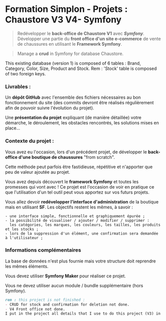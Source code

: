 # Formation Simplon - Projets : Chaustore V3 V4- Symfony
> Redévelopper le **back-office de Chaustore V1** avec ***Symfony***.
> Développer une partie du **front office d'un site e-commerce** de vente de chaussures en utilisant le **Framework Symfony**.

> Manage a **crud** in Symfony for database Chaustore. 

This existing database (version 1) is composed of 6 tables : Brand, Category, Color, Size, Product and Stock. 
Rem : 'Stock' table is composed of two foreign keys. 

### Livrables :

Un **dépôt GitHub** avec l'ensemble des fichiers nécessaires au bon fonctionnement du site 
(des commits devront être réalisés régulièrement afin de pouvoir suivre l'évolution du projet). 

Une **présentation du projet** expliquant (de manière détaillée) votre démarche, le déroulement, 
les obstacles rencontrés, les solutions mises en place…

### Contexte du projet :

Vous avez eu l'occasion, lors d'un précédent projet, de développer le **back-office d'une boutique de chaussures** "from scratch".

Cette méthode peut parfois être fastidieuse, répétitive et n'apporter que peu de valeur ajoutée au projet.

Vous avez depuis découvert le **framework Symfony** et toutes les promesses qui vont avec ! 
Ce projet est l'occasion de voir en pratique ce que l'utilisation d'un tel outil peut vous apportez sur vos futurs projets.

Vous allez devoir **redévelopper l'interface d'administration** de la boutique mais en utilisant **SF**.
Les objectifs restent les mêmes, à savoir :

    - une interface simple, fonctionnelle et graphiquement épurée ;
    - la possibilité de visualiser / ajouter / modifier / supprimer :
      les catégories, les marques, les couleurs, les tailles, les produits et les stocks ;
    - lors de la suppression d'un élément, une confirmation sera demandée à l'utilisateur ;

### Informations complémentaires

La base de données n'est plus fournie mais votre structure doit reprendre les mêmes éléments.

Vous devez utiliser **Symfony Maker** pour réaliser ce projet.

Vous ne devez utiliser aucun module / bundle supplémentaire (hors Symfony).


```md 
rem : this project is not finished : 
- CRUD for stock and confirmation for deletion not done. 
- V4 Front office not done.
I put in the project all details that I use to do this project (V3) in a PDF File. Thanks.
